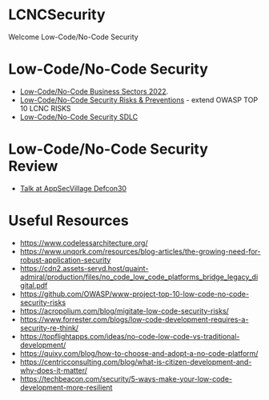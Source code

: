 # LCNCSecurity
Welcome Low-Code/No-Code Security

# Low-Code/No-Code Security

- [Low-Code/No-Code Business Sectors 2022](LCNCSEC.md).
- [Low-Code/No-Code Security Risks & Preventions](LCNCSEC.md) - extend OWASP TOP 10 LCNC RISKS
- [Low-Code/No-Code Security SDLC](LCNCSDLC.md)

# Low-Code/No-Code Security Review
- [Talk at AppSecVillage Defcon30](PPT-AppSecTalk.pdf)

# Useful Resources
- https://www.codelessarchitecture.org/
- https://www.unqork.com/resources/blog-articles/the-growing-need-for-robust-application-security
- https://cdn2.assets-servd.host/quaint-admiral/production/files/no_code_low_code_platforms_bridge_legacy_digital.pdf
- https://github.com/OWASP/www-project-top-10-low-code-no-code-security-risks
- https://acropolium.com/blog/migitate-low-code-security-risks/
- https://www.forrester.com/blogs/low-code-development-requires-a-security-re-think/
- https://topflightapps.com/ideas/no-code-low-code-vs-traditional-development/
- https://quixy.com/blog/how-to-choose-and-adopt-a-no-code-platform/
- https://centricconsulting.com/blog/what-is-citizen-development-and-why-does-it-matter/
- https://techbeacon.com/security/5-ways-make-your-low-code-development-more-resilient



